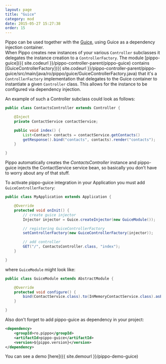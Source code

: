 ```yaml
---
layout: page
title: "Guice"
category: mod
date: 2015-05-27 15:27:38
order: 15
---
```


Pippo can be used together with the [Guice](https://github.com/google/guice), using Guice as a dependency injection container.  
When Pippo creates new instances of your various `Controller` subclasses it delegates the instance creation to a `ControllerFactory`.
The module [pippo-guice]({{ site.codeurl }}/pippo-controller-parent/pippo-guice) contains [GuiceControllerFactory]({{ site.codeurl }}/pippo-controller-parent/pippo-guice/src/main/java/ro/pippo/guice/GuiceControllerFactory.java) that it's 
a `ControllerFactory` implementation that delegates to the Guice container to instantiate a given `Controller` class. This allows for the instance to be configured via dependency injection.

An example of such a Controller subclass could look as follows:

```java
public class ContactsController extends Controller {

    @Inject
    private ContactService contactService;

    public void index() {
		List<Contact> contacts = contactService.getContacts()
        getResponse().bind("contacts", contacts).render("contacts");
    }

}
```

Pippo automatically creates the _ContactsController_ instance and pippo-guice injects the ContactService service bean, so basically you don’t have to worry about any of that stuff. 

To activate pippo-guice integration in your Application you must add `GuiceControllerFactory`:

```java
public class MyApplication extends Application {

    @Override
    protected void onInit() {
        // create guice injector
        Injector injector = Guice.createInjector(new GuiceModule());

        // registering GuiceControllerFactory
        setControllerFactory(new GuiceControllerFactory(injector));

        // add controller
        GET("/", ContactsController.class, "index");        
    }

}
```

where `GuiceModule` might look like:

```java
public class GuiceModule extends AbstractModule {

	@Override
	protected void configure() {
		bind(ContactService.class).to(InMemoryContactService.class).asEagerSingleton();
	}

}
```

Also don't forget to add pippo-guice as dependency in your project:

```xml
<dependency>
    <groupId>ro.pippo</groupId>
    <artifactId>pippo-guice</artifactId>
    <version>${pippo.version}</version>
</dependency>
```

You can see a demo [here]({{ site.demourl }}/pippo-demo-guice)

